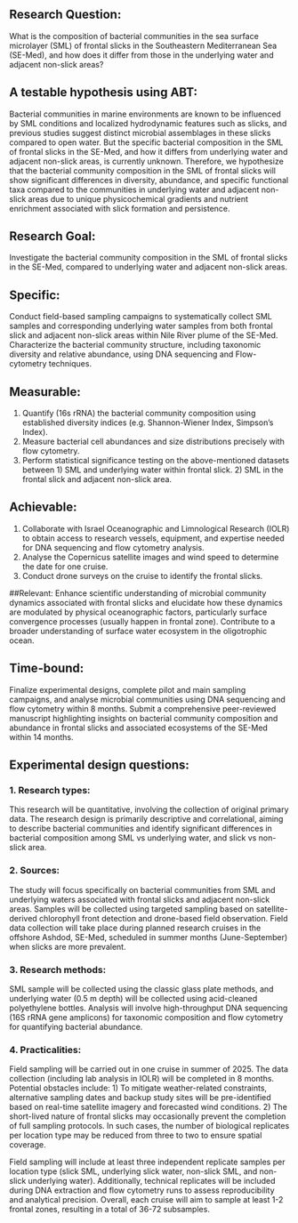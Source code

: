 ## Research Question:
What is the composition of bacterial communities in the sea surface microlayer (SML) of frontal slicks in the Southeastern Mediterranean Sea (SE-Med), and how does it differ from those in the underlying water and adjacent non-slick areas?

## A testable hypothesis using ABT:
Bacterial communities in marine environments are known to be influenced by SML conditions and localized hydrodynamic features such as slicks, and previous studies suggest distinct microbial assemblages in these slicks compared to open water. But the specific bacterial composition in the SML of frontal slicks in the SE-Med, and how it differs from underlying water and adjacent non-slick areas, is currently unknown. Therefore, we hypothesize that the bacterial community composition in the SML of frontal slicks will show significant differences in diversity, abundance, and specific functional taxa compared to the communities in underlying water and adjacent non-slick areas due to unique physicochemical gradients and nutrient enrichment associated with slick formation and persistence.

## Research Goal: 
Investigate the bacterial community composition in the SML of frontal slicks in the SE-Med, compared to underlying water and adjacent non-slick areas.

## Specific:	
Conduct field-based sampling campaigns to systematically collect SML samples and corresponding underlying water samples from both frontal slick and adjacent non-slick areas within Nile River plume of the SE-Med.
Characterize the bacterial community structure, including taxonomic diversity and relative abundance, using DNA sequencing and Flow-cytometry techniques.

## Measurable:
1.	Quantify (16s rRNA) the bacterial community composition using established diversity indices (e.g. Shannon-Wiener Index, Simpson’s Index). 
2.	Measure bacterial cell abundances and size distributions precisely with flow cytometry.
3.	Perform statistical significance testing on the above-mentioned datasets between 1) SML and underlying water within frontal slick. 2) SML in the frontal slick and adjacent non-slick area.

## Achievable:
1.	Collaborate with Israel Oceanographic and Limnological Research (IOLR) to obtain access to research vessels, equipment, and expertise needed for DNA sequencing and flow cytometry analysis.
2.	Analyse the Copernicus satellite images and wind speed to determine the date for one cruise.
3.	Conduct drone surveys on the cruise to identify the frontal slicks.

##Relevant:
Enhance scientific understanding of microbial community dynamics associated with frontal slicks and elucidate how these dynamics are modulated by physical oceanographic factors, particularly surface convergence processes (usually happen in frontal zone). 
Contribute to a broader understanding of surface water ecosystem in the oligotrophic ocean.

## Time-bound:
Finalize experimental designs, complete pilot and main sampling campaigns, and analyse microbial communities using DNA sequencing and flow cytometry within 8 months.
Submit a comprehensive peer-reviewed manuscript highlighting insights on bacterial community composition and abundance in frontal slicks and associated ecosystems of the SE-Med within 14 months.

## Experimental design questions:
### 1.	Research types:
This research will be quantitative, involving the collection of original primary data. The research design is primarily descriptive and correlational, aiming to describe bacterial communities and identify significant differences in bacterial composition 
among SML vs underlying water, and slick vs non-slick area.
### 2.	Sources:
The study will focus specifically on bacterial communities from SML and underlying waters associated with frontal slicks and adjacent non-slick areas. Samples will be collected using targeted sampling based on satellite-derived chlorophyll front detection
and drone-based field observation. Field data collection will take place during planned research cruises in the offshore Ashdod, SE-Med, scheduled in summer months (June-September) when slicks are more prevalent.
### 3.	Research methods:
SML sample will be collected using the classic glass plate methods, and underlying water (0.5 m depth) will be collected using acid-cleaned polyethylene bottles. Analysis will involve high-throughput DNA sequencing (16S rRNA gene amplicons) for taxonomic 
composition and flow cytometry for quantifying bacterial abundance.
### 4.	Practicalities:
Field sampling will be carried out in one cruise in summer of 2025. The data collection (including lab analysis in IOLR) will be completed in 8 months. 
Potential obstacles include: 1) To mitigate weather-related constraints, alternative sampling dates and backup study sites will be pre-identified based on real-time satellite imagery and forecasted wind conditions. 2) The short-lived nature of frontal 
slicks may occasionally prevent the completion of full sampling protocols. In such cases, the number of biological replicates per location type may be reduced from three to two to ensure spatial coverage.

Field sampling will include at least three independent replicate samples per location type (slick SML, underlying slick water, non-slick SML, and non-slick underlying water). Additionally, technical replicates will be included during DNA extraction 
and flow cytometry runs to assess reproducibility and analytical precision. Overall, each cruise will aim to sample at least 1-2 frontal zones, resulting in a total of 36-72 subsamples.


